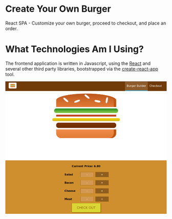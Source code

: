 # Create Your Own Burger

React SPA - Customize your own burger, proceed to checkout, and place an order.

# What Technologies Am I Using?

The frontend application is written in Javascript, using the [React](https://reactjs.org/) and several other third party libraries, bootstrapped via the [create-react-app](https://github.com/facebook/create-react-app) tool.

![BYOB](https://github.com/Aleksandandar-Nedelkovski/react-burger-app/blob/staging/src/assets/images/BYOB.png)

